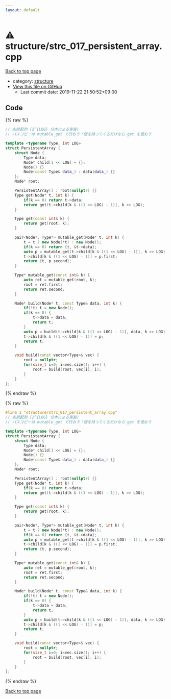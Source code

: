 ```yaml
---
layout: default
---
```


<!-- mathjax config similar to math.stackexchange -->
<script type="text/javascript" async
  src="https://cdnjs.cloudflare.com/ajax/libs/mathjax/2.7.5/MathJax.js?config=TeX-MML-AM_CHTML">
</script>
<script type="text/x-mathjax-config">
  MathJax.Hub.Config({
    TeX: { equationNumbers: { autoNumber: "AMS" }},
    tex2jax: {
      inlineMath: [ ['$','$'] ],
      processEscapes: true
    },
    "HTML-CSS": { matchFontHeight: false },
    displayAlign: "left",
    displayIndent: "2em"
  });
</script>

<script type="text/javascript" src="https://cdnjs.cloudflare.com/ajax/libs/jquery/3.4.1/jquery.min.js"></script>
<script src="https://cdn.jsdelivr.net/npm/jquery-balloon-js@1.1.2/jquery.balloon.min.js" integrity="sha256-ZEYs9VrgAeNuPvs15E39OsyOJaIkXEEt10fzxJ20+2I=" crossorigin="anonymous"></script>
<script type="text/javascript" src="../../assets/js/copy-button.js"></script>
<link rel="stylesheet" href="../../assets/css/copy-button.css" />


# :warning: structure/strc_017_persistent_array.cpp

<a href="../../index.html">Back to top page</a>

* category: <a href="../../index.html#07414f4e15ca943e6cde032dec85d92f">structure</a>
* <a href="{{ site.github.repository_url }}/blob/master/structure/strc_017_persistent_array.cpp">View this file on GitHub</a>
    - Last commit date: 2019-11-22 21:50:52+09:00




## Code

<a id="unbundled"></a>
{% raw %}
```cpp
// 永続配列 (2^{LOG} 分木による実装)
// パスコピーは mutable_get で行おう！値を持ってくるだけなら get を使おう

template <typename Type, int LOG>
struct PersistentArray {
    struct Node {
        Type data;
        Node* child[1 << LOG] = {};
        Node() {}
        Node(const Type& data_) : data(data_) {}
    };
    Node* root;

    PersistentArray() : root(nullptr) {}
    Type get(Node* t, int k) {
        if(k == 0) return t->data;
        return get(t->child[k & ((1 << LOG) - 1)], k >> LOG);
    }

    Type get(const int& k) {
        return get(root, k);
    }

    pair<Node*, Type*> mutable_get(Node* t, int k) {
        t = t ? new Node(*t) : new Node();
        if(k == 0) return {t, &t->data};
        auto p = mutable_get(t->child[k & ((1 << LOG) - 1)], k >> LOG);
        t->child[k & ((1 << LOG) - 1)] = p.first;
        return {t, p.second};
    }

    Type* mutable_get(const int& k) {
        auto ret = mutable_get(root, k);
        root = ret.first;
        return ret.second;
    }

    Node* build(Node* t, const Type& data, int k) {
        if(!t) t = new Node();
        if(k == 0) {
            t->data = data;
            return t;
        }
        auto p = build(t->child[k & ((1 << LOG) - 1)], data, k >> LOG);
        t->child[k & ((1 << LOG) - 1)] = p;
        return t;
    }

    void build(const vector<Type>& vec) {
        root = nullptr;
        for(size_t i=0; i<vec.size(); i++) {
            root = build(root, vec[i], i);
        }
    }
};
```
{% endraw %}

<a id="bundled"></a>
{% raw %}
```cpp
#line 1 "structure/strc_017_persistent_array.cpp"
// 永続配列 (2^{LOG} 分木による実装)
// パスコピーは mutable_get で行おう！値を持ってくるだけなら get を使おう

template <typename Type, int LOG>
struct PersistentArray {
    struct Node {
        Type data;
        Node* child[1 << LOG] = {};
        Node() {}
        Node(const Type& data_) : data(data_) {}
    };
    Node* root;

    PersistentArray() : root(nullptr) {}
    Type get(Node* t, int k) {
        if(k == 0) return t->data;
        return get(t->child[k & ((1 << LOG) - 1)], k >> LOG);
    }

    Type get(const int& k) {
        return get(root, k);
    }

    pair<Node*, Type*> mutable_get(Node* t, int k) {
        t = t ? new Node(*t) : new Node();
        if(k == 0) return {t, &t->data};
        auto p = mutable_get(t->child[k & ((1 << LOG) - 1)], k >> LOG);
        t->child[k & ((1 << LOG) - 1)] = p.first;
        return {t, p.second};
    }

    Type* mutable_get(const int& k) {
        auto ret = mutable_get(root, k);
        root = ret.first;
        return ret.second;
    }

    Node* build(Node* t, const Type& data, int k) {
        if(!t) t = new Node();
        if(k == 0) {
            t->data = data;
            return t;
        }
        auto p = build(t->child[k & ((1 << LOG) - 1)], data, k >> LOG);
        t->child[k & ((1 << LOG) - 1)] = p;
        return t;
    }

    void build(const vector<Type>& vec) {
        root = nullptr;
        for(size_t i=0; i<vec.size(); i++) {
            root = build(root, vec[i], i);
        }
    }
};

```
{% endraw %}

<a href="../../index.html">Back to top page</a>

